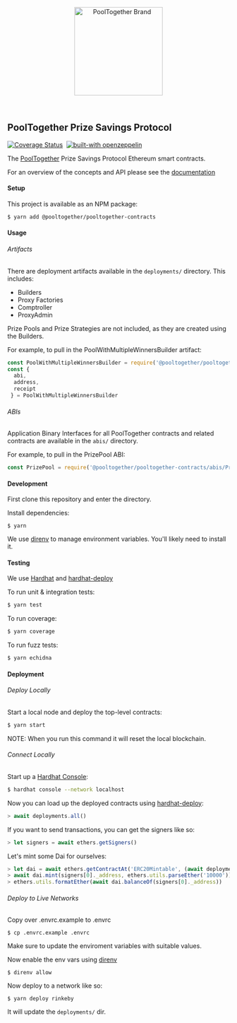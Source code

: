 <p align="center">
  <a href="https://github.com/pooltogether/pooltogether--brand-assets">
    <img src="https://github.com/pooltogether/pooltogether--brand-assets/blob/977e03604c49c63314450b5d432fe57d34747c66/logo/pooltogether-logo--purple-gradient.png?raw=true" alt="PoolTogether Brand" style="max-width:100%;" width="200">
  </a>
</p>

<br />

## PoolTogether Prize Savings Protocol

[![Coverage Status](https://coveralls.io/repos/github/pooltogether/pooltogether-pool-contracts/badge.svg?branch=master)](https://coveralls.io/github/pooltogether/pooltogether-pool-contracts?branch=master) [![<PoolTogether>](https://circleci.com/gh/pooltogether/pooltogether-pool-contracts.svg?style=shield)](https://circleci.com/gh/pooltogether/pooltogether-pool-contracts) [![built-with openzeppelin](https://img.shields.io/badge/built%20with-OpenZeppelin-3677FF)](https://docs.openzeppelin.com/)

The [PoolTogether](https://www.pooltogether.com/) Prize Savings Protocol Ethereum smart contracts.

For an overview of the concepts and API please see the [documentation](https://docs.pooltogether.com/)

#### Setup

This project is available as an NPM package:

```bash
$ yarn add @pooltogether/pooltogether-contracts
```

#### Usage

###### Artifacts

There are deployment artifacts available in the `deployments/` directory.  This includes:

- Builders
- Proxy Factories
- Comptroller
- ProxyAdmin

Prize Pools and Prize Strategies are not included, as they are created using the Builders.

For example, to pull in the PoolWithMultipleWinnersBuilder artifact:

```javascript
const PoolWithMultipleWinnersBuilder = require('@pooltogether/pooltogether-contracts/deployments/rinkeby/PoolWithMultipleWinnersBuilder.json')
const {
  abi, 
  address, 
  receipt
 } = PoolWithMultipleWinnersBuilder
```

###### ABIs

Application Binary Interfaces for all PoolTogether contracts and related contracts are available in the `abis/` directory.

For example, to pull in the PrizePool ABI:

```javascript
const PrizePool = require('@pooltogether/pooltogether-contracts/abis/PrizePool.json')
```

#### Development

First clone this repository and enter the directory.

Install dependencies:

```
$ yarn
```

We use [direnv](https://direnv.net/) to manage environment variables.  You'll likely need to install it.

#### Testing

We use [Hardhat](https://hardhat.dev) and [hardhat-deploy](https://github.com/wighawag/hardhat-deploy)

To run unit & integration tests:

```sh
$ yarn test
```

To run coverage:

```sh
$ yarn coverage
```

To run fuzz tests:

```sh
$ yarn echidna
```

#### Deployment

###### Deploy Locally

Start a local node and deploy the top-level contracts:

```bash
$ yarn start
```

NOTE: When you run this command it will reset the local blockchain.

###### Connect Locally

Start up a [Hardhat Console](https://hardhat.dev/guides/hardhat-console.html):

```bash
$ hardhat console --network localhost
```

Now you can load up the deployed contracts using [hardhat-deploy](https://github.com/wighawag/hardhat-deploy):

```javascript
> await deployments.all()
```

If you want to send transactions, you can get the signers like so:

```javascript
> let signers = await ethers.getSigners()
```

Let's mint some Dai for ourselves:

```javascript
> let dai = await ethers.getContractAt('ERC20Mintable', (await deployments.get('Dai')).address, signers[0])
> await dai.mint(signers[0]._address, ethers.utils.parseEther('10000'))
> ethers.utils.formatEther(await dai.balanceOf(signers[0]._address))
```

###### Deploy to Live Networks

Copy over .envrc.example to .envrc

```
$ cp .envrc.example .envrc
```

Make sure to update the enviroment variables with suitable values.

Now enable the env vars using [direnv](https://direnv.net/docs/installation.html)

```
$ direnv allow
```

Now deploy to a network like so:

```
$ yarn deploy rinkeby
```

It will update the `deployments/` dir.
